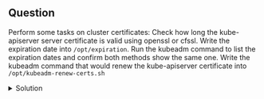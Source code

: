 ## Question

Perform some tasks on cluster certificates:
Check how long the kube-apiserver server certificate is valid using openssl or cfssl. Write the expiration date into `/opt/expiration`. Run the kubeadm command to list the expiration dates and confirm both methods show the same one. Write the kubeadm command that would renew the kube-apiserver certificate into `/opt/kubeadm-renew-certs.sh`

<details>
<summary> Solution</summary>

```
cd /etc/kubernetes/api
```

Check using openssl
```
openssl x509 -noout -text -in /etc/kubernetes/pki/apiserver.crt | grep Validity -A2 > /opt/expiration
```

Check using the kubeadm

```
kubeadm certs check-expiration | grep apiserver
```

Command to re-new the kube-apiserver certificate

```
kubeadm certs renew apiserver
```

```
#!/bin/bash
kubeadm certs renew apiserver
```
</details>

